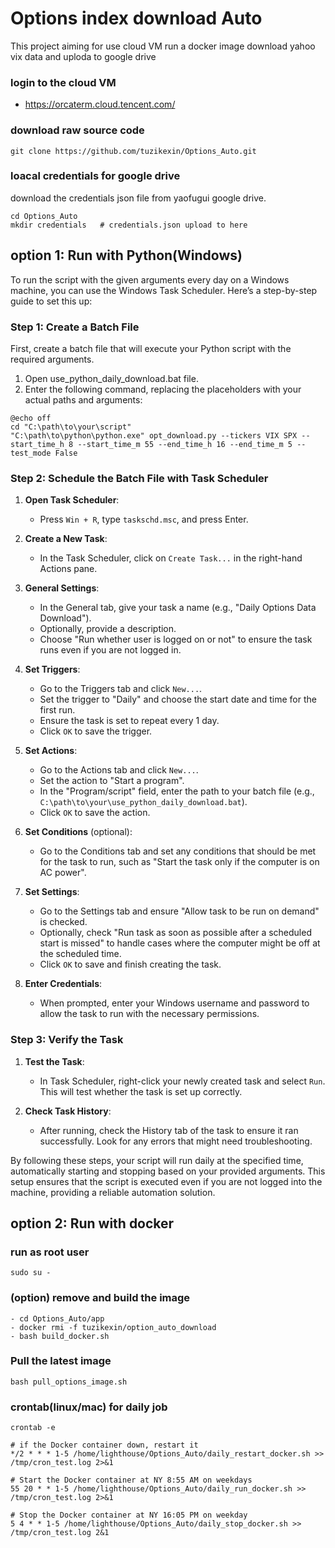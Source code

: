 # Options index download Auto
 
This project aiming for use cloud VM run a docker image download yahoo vix data and uploda to google drive

### login to the cloud VM
-  https://orcaterm.cloud.tencent.com/

### download raw source code
~~~
git clone https://github.com/tuzikexin/Options_Auto.git
~~~

### loacal credentials for google drive
download the credentials json file from yaofugui google drive.
~~~
cd Options_Auto
mkdir credentials   # credentials.json upload to here
~~~
## option 1: Run with Python(Windows)
To run the script with the given arguments every day on a Windows machine, you can use the Windows Task Scheduler. Here’s a step-by-step guide to set this up:

### Step 1: Create a Batch File

First, create a batch file that will execute your Python script with the required arguments.

1. Open use_python_daily_download.bat file.
2. Enter the following command, replacing the placeholders with your actual paths and arguments:

```batch
@echo off
cd "C:\path\to\your\script"
"C:\path\to\python\python.exe" opt_download.py --tickers VIX SPX --start_time_h 8 --start_time_m 55 --end_time_h 16 --end_time_m 5 --test_mode False
```

### Step 2: Schedule the Batch File with Task Scheduler

1. **Open Task Scheduler**:
   - Press `Win + R`, type `taskschd.msc`, and press Enter.

2. **Create a New Task**:
   - In the Task Scheduler, click on `Create Task...` in the right-hand Actions pane.

3. **General Settings**:
   - In the General tab, give your task a name (e.g., "Daily Options Data Download").
   - Optionally, provide a description.
   - Choose "Run whether user is logged on or not" to ensure the task runs even if you are not logged in.

4. **Set Triggers**:
   - Go to the Triggers tab and click `New...`.
   - Set the trigger to "Daily" and choose the start date and time for the first run.
   - Ensure the task is set to repeat every 1 day.
   - Click `OK` to save the trigger.

5. **Set Actions**:
   - Go to the Actions tab and click `New...`.
   - Set the action to "Start a program".
   - In the "Program/script" field, enter the path to your batch file (e.g., `C:\path\to\your\use_python_daily_download.bat`).
   - Click `OK` to save the action.

6. **Set Conditions** (optional):
   - Go to the Conditions tab and set any conditions that should be met for the task to run, such as "Start the task only if the computer is on AC power".

7. **Set Settings**:
   - Go to the Settings tab and ensure "Allow task to be run on demand" is checked.
   - Optionally, check "Run task as soon as possible after a scheduled start is missed" to handle cases where the computer might be off at the scheduled time.
   - Click `OK` to save and finish creating the task.

8. **Enter Credentials**:
   - When prompted, enter your Windows username and password to allow the task to run with the necessary permissions.

### Step 3: Verify the Task

1. **Test the Task**:
   - In Task Scheduler, right-click your newly created task and select `Run`. This will test whether the task is set up correctly.

2. **Check Task History**:
   - After running, check the History tab of the task to ensure it ran successfully. Look for any errors that might need troubleshooting.

By following these steps, your script will run daily at the specified time, automatically starting and stopping based on your provided arguments. This setup ensures that the script is executed even if you are not logged into the machine, providing a reliable automation solution.


## option 2: Run with docker

### run as root user
~~~ 
sudo su - 
~~~

### (option) remove and build the image
    - cd Options_Auto/app
    - docker rmi -f tuzikexin/option_auto_download
    - bash build_docker.sh

### Pull the latest image 
~~~
bash pull_options_image.sh
~~~

### crontab(linux/mac) for daily job
~~~
crontab -e
~~~
~~~
# if the Docker container down, restart it
*/2 * * * 1-5 /home/lighthouse/Options_Auto/daily_restart_docker.sh >> /tmp/cron_test.log 2>&1

# Start the Docker container at NY 8:55 AM on weekdays
55 20 * * 1-5 /home/lighthouse/Options_Auto/daily_run_docker.sh >> /tmp/cron_test.log 2>&1

# Stop the Docker container at NY 16:05 PM on weekday
5 4 * * 1-5 /home/lighthouse/Options_Auto/daily_stop_docker.sh >> /tmp/cron_test.log 2&1
~~~
